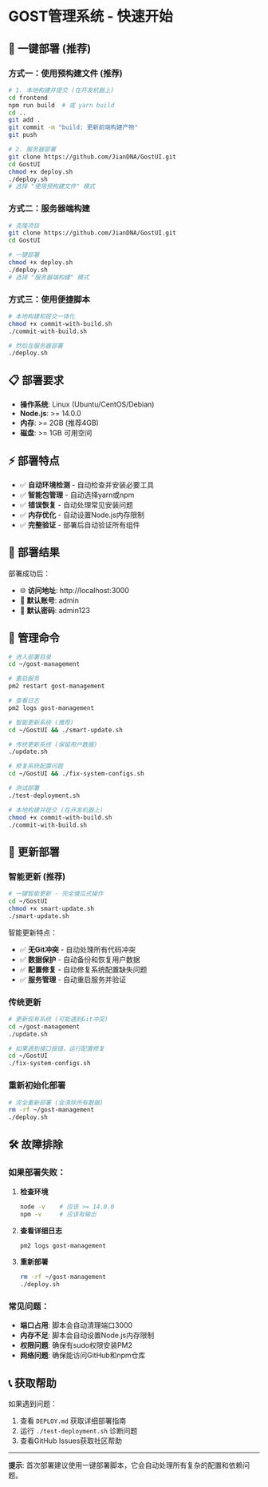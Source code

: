 # GOST管理系统 - 快速开始

## 🚀 一键部署 (推荐)

### 方式一：使用预构建文件 (推荐)
```bash
# 1. 本地构建并提交 (在开发机器上)
cd frontend
npm run build  # 或 yarn build
cd ..
git add .
git commit -m "build: 更新前端构建产物"
git push

# 2. 服务器部署
git clone https://github.com/JianDNA/GostUI.git
cd GostUI
chmod +x deploy.sh
./deploy.sh
# 选择 "使用预构建文件" 模式
```

### 方式二：服务器端构建
```bash
# 克隆项目
git clone https://github.com/JianDNA/GostUI.git
cd GostUI

# 一键部署
chmod +x deploy.sh
./deploy.sh
# 选择 "服务器端构建" 模式
```

### 方式三：使用便捷脚本
```bash
# 本地构建和提交一体化
chmod +x commit-with-build.sh
./commit-with-build.sh

# 然后在服务器部署
./deploy.sh
```

## 📋 部署要求

- **操作系统**: Linux (Ubuntu/CentOS/Debian)
- **Node.js**: >= 14.0.0
- **内存**: >= 2GB (推荐4GB)
- **磁盘**: >= 1GB 可用空间

## ⚡ 部署特点

- ✅ **自动环境检测** - 自动检查并安装必要工具
- ✅ **智能包管理** - 自动选择yarn或npm
- ✅ **错误恢复** - 自动处理常见安装问题
- ✅ **内存优化** - 自动设置Node.js内存限制
- ✅ **完整验证** - 部署后自动验证所有组件

## 🎯 部署结果

部署成功后：
- 🌐 **访问地址**: http://localhost:3000
- 🔐 **默认账号**: admin
- 🔑 **默认密码**: admin123

## 🔧 管理命令

```bash
# 进入部署目录
cd ~/gost-management

# 重启服务
pm2 restart gost-management

# 查看日志
pm2 logs gost-management

# 智能更新系统 (推荐)
cd ~/GostUI && ./smart-update.sh

# 传统更新系统 (保留用户数据)
./update.sh

# 修复系统配置问题
cd ~/GostUI && ./fix-system-configs.sh

# 测试部署
./test-deployment.sh

# 本地构建并提交 (在开发机器上)
chmod +x commit-with-build.sh
./commit-with-build.sh
```

## 🔄 更新部署

### 智能更新 (推荐)
```bash
# 一键智能更新 - 完全傻瓜式操作
cd ~/GostUI
chmod +x smart-update.sh
./smart-update.sh
```

智能更新特点：
- ✅ **无Git冲突** - 自动处理所有代码冲突
- ✅ **数据保护** - 自动备份和恢复用户数据
- ✅ **配置修复** - 自动修复系统配置缺失问题
- ✅ **服务管理** - 自动重启服务并验证

### 传统更新
```bash
# 更新现有系统 (可能遇到Git冲突)
cd ~/gost-management
./update.sh

# 如果遇到接口报错，运行配置修复
cd ~/GostUI
./fix-system-configs.sh
```

### 重新初始化部署
```bash
# 完全重新部署 (会清除所有数据)
rm -rf ~/gost-management
./deploy.sh
```

## 🛠️ 故障排除

### 如果部署失败：

1. **检查环境**
   ```bash
   node -v    # 应该 >= 14.0.0
   npm -v     # 应该有输出
   ```

2. **查看详细日志**
   ```bash
   pm2 logs gost-management
   ```

3. **重新部署**
   ```bash
   rm -rf ~/gost-management
   ./deploy.sh
   ```

### 常见问题：

- **端口占用**: 脚本会自动清理端口3000
- **内存不足**: 脚本会自动设置Node.js内存限制
- **权限问题**: 确保有sudo权限安装PM2
- **网络问题**: 确保能访问GitHub和npm仓库

## 📞 获取帮助

如果遇到问题：
1. 查看 `DEPLOY.md` 获取详细部署指南
2. 运行 `./test-deployment.sh` 诊断问题
3. 查看GitHub Issues获取社区帮助

---

**提示**: 首次部署建议使用一键部署脚本，它会自动处理所有复杂的配置和依赖问题。
